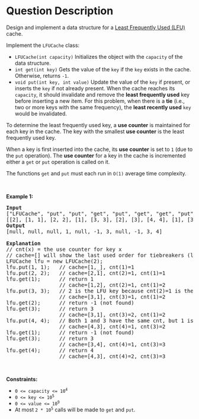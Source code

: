 # Question Description

<p>Design and implement a data structure for a <a href="https://en.wikipedia.org/wiki/Least_frequently_used" target="_blank">Least Frequently Used (LFU)</a> cache.</p>

<p>Implement the <code>LFUCache</code> class:</p>

<ul>
	<li><code>LFUCache(int capacity)</code> Initializes the object with the <code>capacity</code> of the data structure.</li>
	<li><code>int get(int key)</code> Gets the value of the <code>key</code> if the <code>key</code> exists in the cache. Otherwise, returns <code>-1</code>.</li>
	<li><code>void put(int key, int value)</code> Update the value of the <code>key</code> if present, or inserts the <code>key</code> if not already present. When the cache reaches its <code>capacity</code>, it should invalidate and remove the <strong>least frequently used</strong> key before inserting a new item. For this problem, when there is a <strong>tie</strong> (i.e., two or more keys with the same frequency), the <strong>least recently used</strong> <code>key</code> would be invalidated.</li>
</ul>

<p>To determine the least frequently used key, a <strong>use counter</strong> is maintained for each key in the cache. The key with the smallest <strong>use counter</strong> is the least frequently used key.</p>

<p>When a key is first inserted into the cache, its <strong>use counter</strong> is set to <code>1</code> (due to the <code>put</code> operation). The <strong>use counter</strong> for a key in the cache is incremented either a <code>get</code> or <code>put</code> operation is called on it.</p>

<p>The functions&nbsp;<code data-stringify-type="code">get</code>&nbsp;and&nbsp;<code data-stringify-type="code">put</code>&nbsp;must each run in <code>O(1)</code> average time complexity.</p>

<p>&nbsp;</p>
<p><strong>Example 1:</strong></p>

<pre>
<strong>Input</strong>
[&quot;LFUCache&quot;, &quot;put&quot;, &quot;put&quot;, &quot;get&quot;, &quot;put&quot;, &quot;get&quot;, &quot;get&quot;, &quot;put&quot;, &quot;get&quot;, &quot;get&quot;, &quot;get&quot;]
[[2], [1, 1], [2, 2], [1], [3, 3], [2], [3], [4, 4], [1], [3], [4]]
<strong>Output</strong>
[null, null, null, 1, null, -1, 3, null, -1, 3, 4]

<strong>Explanation</strong>
// cnt(x) = the use counter for key x
// cache=[] will show the last used order for tiebreakers (leftmost element is  most recent)
LFUCache lfu = new LFUCache(2);
lfu.put(1, 1);   // cache=[1,_], cnt(1)=1
lfu.put(2, 2);   // cache=[2,1], cnt(2)=1, cnt(1)=1
lfu.get(1);      // return 1
                 // cache=[1,2], cnt(2)=1, cnt(1)=2
lfu.put(3, 3);   // 2 is the LFU key because cnt(2)=1 is the smallest, invalidate 2.
&nbsp;                // cache=[3,1], cnt(3)=1, cnt(1)=2
lfu.get(2);      // return -1 (not found)
lfu.get(3);      // return 3
                 // cache=[3,1], cnt(3)=2, cnt(1)=2
lfu.put(4, 4);   // Both 1 and 3 have the same cnt, but 1 is LRU, invalidate 1.
                 // cache=[4,3], cnt(4)=1, cnt(3)=2
lfu.get(1);      // return -1 (not found)
lfu.get(3);      // return 3
                 // cache=[3,4], cnt(4)=1, cnt(3)=3
lfu.get(4);      // return 4
                 // cache=[4,3], cnt(4)=2, cnt(3)=3
</pre>

<p>&nbsp;</p>
<p><strong>Constraints:</strong></p>

<ul>
	<li><code>0 &lt;= capacity&nbsp;&lt;= 10<sup>4</sup></code></li>
	<li><code>0 &lt;= key &lt;= 10<sup>5</sup></code></li>
	<li><code>0 &lt;= value &lt;= 10<sup>9</sup></code></li>
	<li>At most <code>2 * 10<sup>5</sup></code>&nbsp;calls will be made to <code>get</code> and <code>put</code>.</li>
</ul>

<p>&nbsp;</p>
<span style="display: none;">&nbsp;</span>